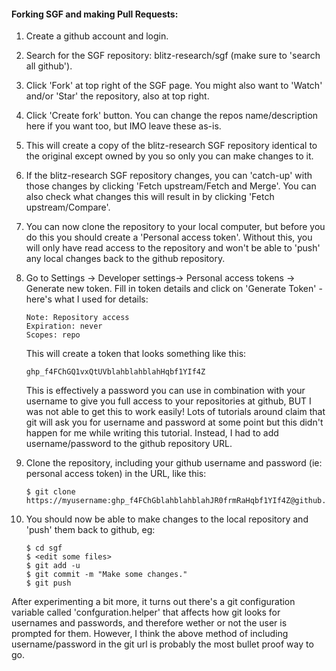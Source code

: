 
#### Forking SGF and making Pull Requests:

1. Create a github account and login.
  

2. Search for the SGF repository: blitz-research/sgf (make sure to 'search all github').
   

3. Click 'Fork' at top right of the SGF page. You might also want to 'Watch' and/or 'Star' the repository, also at top right.
  

4. Click 'Create fork' button. You can change the repos name/description here if you want too, but IMO leave these as-is.
  

5. This will create a copy of the blitz-research SGF repository identical to the original except owned by you so only you can make changes to it.
  

6. If the blitz-research SGF repository changes, you can 'catch-up' with those changes by clicking 'Fetch upstream/Fetch and Merge'. You can also check what changes this will result in by clicking 'Fetch upstream/Compare'.
  

7. You can now clone the repository to your local computer, but before you do this you should create a 'Personal access token'. Without this, you will only have read access to the repository and won't be able to 'push' any local changes back to the github repository.
  

8. Go to Settings -> Developer settings-> Personal access tokens -> Generate new token. Fill in token details and click on 'Generate Token' - here's what I used for details:
   ~~~
   Note: Repository access  
   Expiration: never  
   Scopes: repo
   ~~~
   This will create a token that looks something like this:
   ~~~
   ghp_f4FChGQ1vxQtUVblahblahblahHqbf1YIf4Z
   ~~~
   This is effectively a password you can use in combination with your username to give you full access to your repositories at github, BUT I was not able to get this to work easily! Lots of tutorials around claim that git will ask you for username and password at some point but this didn't happen for me while writing this tutorial. Instead, I had to add username/password to the github repository URL.
  

9. Clone the repository, including your github username and password (ie: personal access token) in the URL, like this:
    ~~~
    $ git clone https://myusername:ghp_f4FChGblahblahblahJR0frmRaHqbf1YIf4Z@github.com/myusername/sgf.git
    ~~~
   
10. You should now be able to make changes to the local repository and 'push' them back to github, eg:
    ~~~
    $ cd sgf
    $ <edit some files>
    $ git add -u
    $ git commit -m "Make some changes."
    $ git push
    ~~~

After experimenting a bit more, it turns out there's a git configuration variable called 'confguration.helper' that affects how git looks for usernames and passwords, and therefore wether or not the user is prompted for them. However, I think the above method of including username/password in the git url is probably the most bullet proof way to go.
